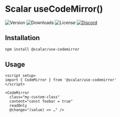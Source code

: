 # Scalar useCodeMirror()

![Version](https://img.shields.io/npm/v/%40scalar/use-codemirror)
![Downloads](https://img.shields.io/npm/dm/%40scalar/use-codemirror)
![License](https://img.shields.io/npm/l/%40scalar%2Fuse-codemirror)
[![Discord](https://img.shields.io/discord/1135330207960678410?style=flat&color=5865F2)](https://discord.com/invite/Ve683JXN)

## Installation

```bash
npm install @scalar/use-codemirror
```

## Usage

```vue
<script setup>
import { CodeMirror } from '@scalar/use-codemirror'
</script>

<CodeMirror
  class="my-custom-class"
  content="const foobar = true"
  readOnly
  @change="(value) => …" />
```
